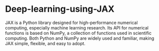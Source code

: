 # Deep-learning-using-JAX
JAX is a Python library designed for high-performance numerical computing, especially machine learning research. Its API for numerical functions is based on NumPy, a collection of functions used in scientific computing. Both Python and NumPy are widely used and familiar, making JAX simple, flexible, and easy to adopt.
